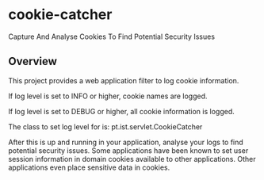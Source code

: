 # cookie-catcher
Capture And Analyse Cookies To Find Potential Security Issues

## Overview
This project provides a web application filter to log cookie information.

If log level is set to INFO or higher, cookie names are logged.

If log level is set to DEBUG or higher, all cookie information is logged.

The class to set log level for is: pt.ist.servlet.CookieCatcher

After this is up and running in your application, analyse your logs to
find potential security issues. Some applications have been known to set
user session information in domain cookies available to other applications.
Other applications even place sensitive data in cookies.
